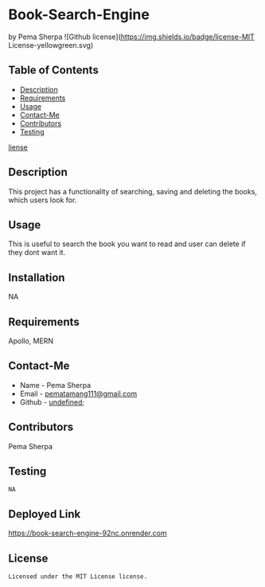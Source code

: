 # Book-Search-Engine
  by Pema Sherpa
  ![Github license](https://img.shields.io/badge/license-MIT License-yellowgreen.svg)
  ## Table of Contents
  * [Description](#description)
  * [Requirements](#requirements)
  * [Usage](#usage)
  * [Contact-Me](#contact-me)
  * [Contributors](#contributors)
  * [Testing](#testing)
  
 [liense](#license)

  ## Description
  This project has a functionality of searching, saving and deleting the books, which users look for.
  ## Usage
  This is useful to search the book you want to read and user can delete if they dont want it.
  ## Installation
  NA
  ## Requirements
  Apollo, MERN
  ## Contact-Me
  * Name - Pema Sherpa
  * Email - pematamang111@gmail.com
  * Github - [undefined](https://github.com/undefined);
  ## Contributors
  Pema Sherpa
  ## Testing
  ```
  NA
  ```
  ## Deployed Link 
  https://book-search-engine-92nc.onrender.com

  ## License
    Licensed under the MIT License license.
